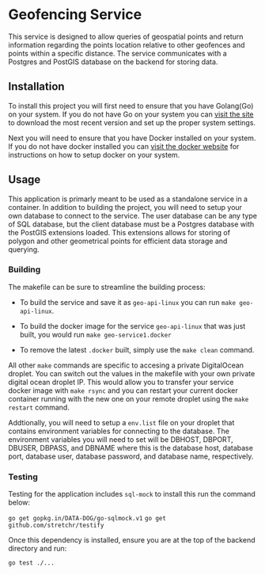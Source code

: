 # Geofencing Service

This service is designed to allow queries of geospatial points and return information regarding the points location relative to other geofences and points within a specific distance. The service communicates with a Postgres and PostGIS database on the backend for storing data.


## Installation

To install this project you will first need to ensure that you have Golang(Go) on your system. If you do not have Go on your system you can [visit the site](https://golang.org/doc/install) to download the most recent version and set up the proper system settings.

Next you will need to ensure that you have Docker installed on your system. If you do not have docker installed you can [visit the docker website](https://docs.docker.com/install/#supported-platforms) for instructions on how to setup docker on your system.

## Usage

This application is primarly meant to be used as a standalone service in a container. In addition to building the project, you will need to setup your own database to connect to the service. The user database can be any type of SQL database, but the client database must be a Postgres database with the PostGIS extensions loaded. This extensions allows for storing of polygon and other geometrical points for efficient data storage and querying.

### Building

The makefile can be sure to streamline the building process:

* To build the service and save it as ```geo-api-linux``` you can run ```make geo-api-linux```.

* To build the docker image for the service ```geo-api-linux``` that was just built, you would run ```make geo-service1.docker```

* To remove the latest ```.docker``` built, simply use the ```make clean``` command.

All other ```make``` commands are specific to accesing a private DigitalOcean droplet. You can switch out the values in the makefile with your own private digital ocean droplet IP. This would allow you to transfer your service docker image with ```make rsync``` and you can restart your current docker container running with the new one on your remote droplet using the ```make restart``` command.

Addtionally, you will need to setup a ```env.list``` file on your droplet that contains environment variables for connecting to the database. The environment variables you will need to set will be DBHOST, DBPORT, DBUSER, DBPASS, and DBNAME where this is the database host, database port, database user, database password, and database name, respectively.

### Testing

Testing for the application includes ```sql-mock``` to install this run the command below:

```go get gopkg.in/DATA-DOG/go-sqlmock.v1```
```go get github.com/stretchr/testify```

Once this dependency is installed, ensure you are at the top of the backend directory and run:

```go test ./...```

